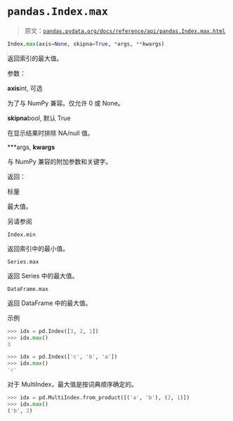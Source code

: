 # `pandas.Index.max`

> 原文：[`pandas.pydata.org/docs/reference/api/pandas.Index.max.html`](https://pandas.pydata.org/docs/reference/api/pandas.Index.max.html)

```py
Index.max(axis=None, skipna=True, *args, **kwargs)
```

返回索引的最大值。

参数：

**axis**int, 可选

为了与 NumPy 兼容。仅允许 0 或 None。

**skipna**bool, 默认 True

在显示结果时排除 NA/null 值。

***args, **kwargs**

与 NumPy 兼容的附加参数和关键字。

返回：

标量

最大值。

另请参阅

`Index.min`

返回索引中的最小值。

`Series.max`

返回 Series 中的最大值。

`DataFrame.max`

返回 DataFrame 中的最大值。

示例

```py
>>> idx = pd.Index([3, 2, 1])
>>> idx.max()
3 
```

```py
>>> idx = pd.Index(['c', 'b', 'a'])
>>> idx.max()
'c' 
```

对于 MultiIndex，最大值是按词典顺序确定的。

```py
>>> idx = pd.MultiIndex.from_product([('a', 'b'), (2, 1)])
>>> idx.max()
('b', 2) 
```

